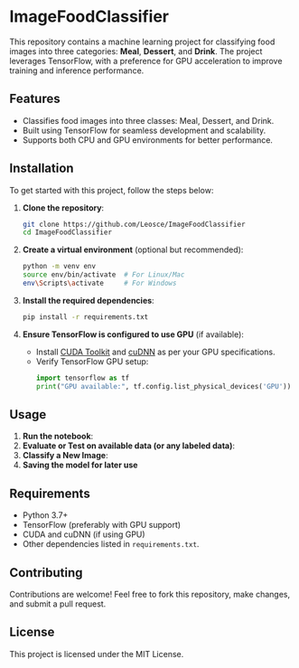 # ImageFoodClassifier

This repository contains a machine learning project for classifying food images into three categories: **Meal**, **Dessert**, and **Drink**. The project leverages TensorFlow, with a preference for GPU acceleration to improve training and inference performance.

## Features
- Classifies food images into three classes: Meal, Dessert, and Drink.
- Built using TensorFlow for seamless development and scalability.
- Supports both CPU and GPU environments for better performance.

## Installation

To get started with this project, follow the steps below:

1. **Clone the repository**:
   ```bash
   git clone https://github.com/Leosce/ImageFoodClassifier
   cd ImageFoodClassifier
   ```

2. **Create a virtual environment** (optional but recommended):
   ```bash
   python -m venv env
   source env/bin/activate  # For Linux/Mac
   env\Scripts\activate     # For Windows
   ```

3. **Install the required dependencies**:
   ```bash
   pip install -r requirements.txt
   ```

4. **Ensure TensorFlow is configured to use GPU** (if available):
   - Install [CUDA Toolkit](https://developer.nvidia.com/cuda-toolkit) and [cuDNN](https://developer.nvidia.com/cudnn) as per your GPU specifications.
   - Verify TensorFlow GPU setup:
     ```python
     import tensorflow as tf
     print("GPU available:", tf.config.list_physical_devices('GPU'))
     ```

## Usage
   
1. **Run the notebook**:
2. **Evaluate or Test on available data (or any labeled data)**:
3. **Classify a New Image**:
4. **Saving the model for later use**

## Requirements
- Python 3.7+
- TensorFlow (preferably with GPU support)
- CUDA and cuDNN (if using GPU)
- Other dependencies listed in `requirements.txt`.

## Contributing
Contributions are welcome! Feel free to fork this repository, make changes, and submit a pull request. 

## License
This project is licensed under the MIT License.
